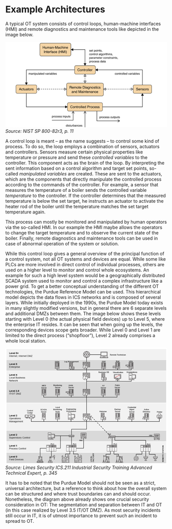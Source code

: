 # Example Architectures

A typical OT system consists of control loops, human-machine interfaces (HMI) and remote diagnostics and maintenance tools like depicted in the image below.

![Components of an OT System](/assets/images/nist_architecture.png)<br>
*Source: NIST SP 800-82r3, p. 11*

A control loop is meant – as the name suggests – to control some kind of process. To do so, the loop employs a combination of sensors, actuators and controllers. Sensors measure certain physical properties like temperature or pressure and send these _controlled variables_ to the controller. This component acts as the brain of the loop. By interpreting the sent information based on a control algorithm and target set points, so-called _manipulated variables_ are created. These are sent to the actuators, which are the components that directly manipulate the controlled process according to the commands of the controller. For example, a sensor that measures the temperature of a boiler sends the controlled variable _temperature_ to the controller. If the controller determines that the measured temperature is below the set target, he instructs an actuator to activate the heater rod of the boiler until the temperature matches the set target temperature again.

This process can mostly be monitored and manipulated by human operators via the so-called HMI. In our example the HMI maybe allows the operators to change the target temperature and to observe the current state of the boiler. Finally, remote diagnostics and maintenance tools can be used in case of abnormal operation of the system or solution.

While this control loop gives a general overview of the principal function of a control system, not all OT systems and devices are equal. While some like PLCs are more involved in direct control of individual processes, others are used on a higher level to monitor and control whole ecosystems. An example for such a high level system would be a geographically distributed SCADA system used to monitor and control a complex infrastructure like a power grid. To get a better conceptual understanding of the different OT technologies, the Purdue Reference Model can be used. This hierarchical model depicts the data flows in ICS networks and is composed of several layers. While initially deployed in the 1990s, the Purdue Model today exists in many slightly modified versions, but in general there are 6 separate levels and additional DMZs between them. The image below shows these levels starting with Level 0 (the actual physical field devices) up to Level 5, where the enterprise IT resides. It can be seen that when going up the levels, the corresponding devices scope gets broader. While Level 0 and Level 1 are limited to the direct process (“shopfloor”), Level 2 already comprises a whole local station.

![Purdue Model Architecture Example](/assets/images/limes_purdue_model_example.png)<br>
*Source: Limes Security ICS.211 Industrial Security Training Advanced Technical Expert, p. 345*

It has to be noted that the Purdue Model should not be seen as a strict, universal architecture, but a reference to think about how the overall system can be structured and where trust boundaries can and should occur. Nonetheless, the diagram above already shows one crucial security consideration in OT: The segmentation and separation between IT and OT (in this case realized by Level 3.5 IT/OT DMZ). As most security incidents still occur in IT, it is of utmost importance to prevent such an incident to spread to OT.

